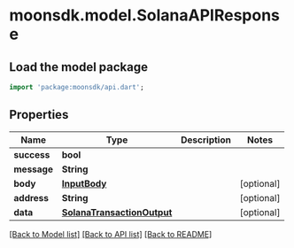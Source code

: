 # moonsdk.model.SolanaAPIResponse

## Load the model package

```dart
import 'package:moonsdk/api.dart';
```

## Properties

| Name        | Type                                                      | Description | Notes       |
| ----------- | --------------------------------------------------------- | ----------- | ----------- |
| **success** | **bool**                                                  |             |             |
| **message** | **String**                                                |             |             |
| **body**    | [**InputBody**](inputbody.md)                             |             | \[optional] |
| **address** | **String**                                                |             | \[optional] |
| **data**    | [**SolanaTransactionOutput**](solanatransactionoutput.md) |             | \[optional] |

[\[Back to Model list\]](./#documentation-for-models) [\[Back to API list\]](./#documentation-for-api-endpoints) [\[Back to README\]](./)
